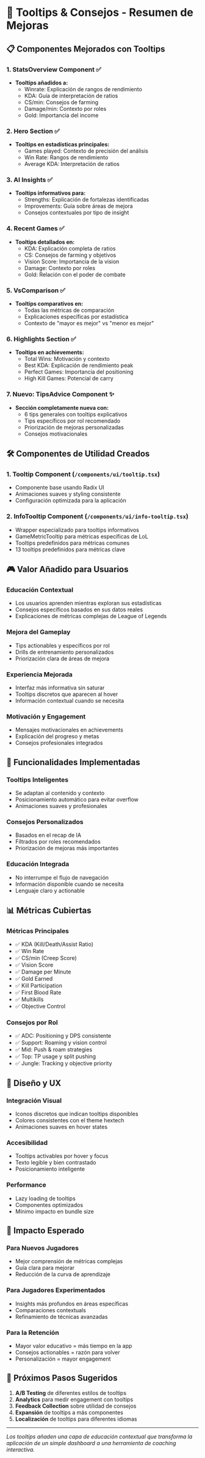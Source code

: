 # 🎯 Tooltips & Consejos - Resumen de Mejoras

## 📋 Componentes Mejorados con Tooltips

### 1. **StatsOverview Component** ✅
- **Tooltips añadidos a:**
  - Winrate: Explicación de rangos de rendimiento
  - KDA: Guía de interpretación de ratios
  - CS/min: Consejos de farming
  - Damage/min: Contexto por roles
  - Gold: Importancia del income

### 2. **Hero Section** ✅
- **Tooltips en estadísticas principales:**
  - Games played: Contexto de precisión del análisis
  - Win Rate: Rangos de rendimiento
  - Average KDA: Interpretación de ratios

### 3. **AI Insights** ✅
- **Tooltips informativos para:**
  - Strengths: Explicación de fortalezas identificadas
  - Improvements: Guía sobre áreas de mejora
  - Consejos contextuales por tipo de insight

### 4. **Recent Games** ✅
- **Tooltips detallados en:**
  - KDA: Explicación completa de ratios
  - CS: Consejos de farming y objetivos
  - Vision Score: Importancia de la vision
  - Damage: Contexto por roles
  - Gold: Relación con el poder de combate

### 5. **VsComparison** ✅
- **Tooltips comparativos en:**
  - Todas las métricas de comparación
  - Explicaciones específicas por estadística
  - Contexto de "mayor es mejor" vs "menor es mejor"

### 6. **Highlights Section** ✅
- **Tooltips en achievements:**
  - Total Wins: Motivación y contexto
  - Best KDA: Explicación de rendimiento peak
  - Perfect Games: Importancia del positioning
  - High Kill Games: Potencial de carry

### 7. **Nuevo: TipsAdvice Component** ✨
- **Sección completamente nueva con:**
  - 6 tips generales con tooltips explicativos
  - Tips específicos por rol recomendado
  - Priorización de mejoras personalizadas
  - Consejos motivacionales

## 🛠️ Componentes de Utilidad Creados

### 1. **Tooltip Component** (`/components/ui/tooltip.tsx`)
- Componente base usando Radix UI
- Animaciones suaves y styling consistente
- Configuración optimizada para la aplicación

### 2. **InfoTooltip Component** (`/components/ui/info-tooltip.tsx`)
- Wrapper especializado para tooltips informativos
- GameMetricTooltip para métricas específicas de LoL
- Tooltips predefinidos para métricas comunes
- 13 tooltips predefinidos para métricas clave

## 🎮 Valor Añadido para Usuarios

### **Educación Contextual**
- Los usuarios aprenden mientras exploran sus estadísticas
- Consejos específicos basados en sus datos reales
- Explicaciones de métricas complejas de League of Legends

### **Mejora del Gameplay**
- Tips actionables y específicos por rol
- Drills de entrenamiento personalizados
- Priorización clara de áreas de mejora

### **Experiencia Mejorada**
- Interfaz más informativa sin saturar
- Tooltips discretos que aparecen al hover
- Información contextual cuando se necesita

### **Motivación y Engagement**
- Mensajes motivacionales en achievements
- Explicación del progreso y metas
- Consejos profesionales integrados

## 🚀 Funcionalidades Implementadas

### **Tooltips Inteligentes**
- Se adaptan al contenido y contexto
- Posicionamiento automático para evitar overflow
- Animaciones suaves y profesionales

### **Consejos Personalizados**
- Basados en el recap de IA
- Filtrados por roles recomendados
- Priorización de mejoras más importantes

### **Educación Integrada**
- No interrumpe el flujo de navegación
- Información disponible cuando se necesita
- Lenguaje claro y actionable

## 📊 Métricas Cubiertas

### **Métricas Principales**
- ✅ KDA (Kill/Death/Assist Ratio)
- ✅ Win Rate
- ✅ CS/min (Creep Score)
- ✅ Vision Score
- ✅ Damage per Minute
- ✅ Gold Earned
- ✅ Kill Participation
- ✅ First Blood Rate
- ✅ Multikills
- ✅ Objective Control

### **Consejos por Rol**
- ✅ ADC: Positioning y DPS consistente
- ✅ Support: Roaming y vision control
- ✅ Mid: Push & roam strategies
- ✅ Top: TP usage y split pushing
- ✅ Jungle: Tracking y objective priority

## 🎨 Diseño y UX

### **Integración Visual**
- Iconos discretos que indican tooltips disponibles
- Colores consistentes con el theme hextech
- Animaciones suaves en hover states

### **Accesibilidad**
- Tooltips activables por hover y focus
- Texto legible y bien contrastado
- Posicionamiento inteligente

### **Performance**
- Lazy loading de tooltips
- Componentes optimizados
- Mínimo impacto en bundle size

## 🔮 Impacto Esperado

### **Para Nuevos Jugadores**
- Mejor comprensión de métricas complejas
- Guía clara para mejorar
- Reducción de la curva de aprendizaje

### **Para Jugadores Experimentados**
- Insights más profundos en áreas específicas
- Comparaciones contextuals
- Refinamiento de técnicas avanzadas

### **Para la Retención**
- Mayor valor educativo = más tiempo en la app
- Consejos actionables = razón para volver
- Personalización = mayor engagement

## 🚀 Próximos Pasos Sugeridos

1. **A/B Testing** de diferentes estilos de tooltips
2. **Analytics** para medir engagement con tooltips
3. **Feedback Collection** sobre utilidad de consejos
4. **Expansión** de tooltips a más componentes
5. **Localización** de tooltips para diferentes idiomas

---

*Los tooltips añaden una capa de educación contextual que transforma la aplicación de un simple dashboard a una herramienta de coaching interactiva.*
